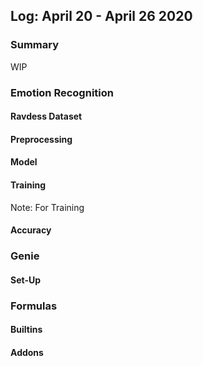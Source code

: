 ## Log: April 20 - April 26 2020

### Summary

WIP

### 

### Emotion Recognition

#### Ravdess Dataset

#### Preprocessing

#### Model 

#### Training

Note: For Training

#### Accuracy

### Genie

#### Set-Up

### Formulas

#### Builtins

#### Addons

